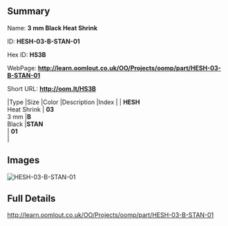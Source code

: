 

## Summary
 
Name: __3 mm Black Heat Shrink__

ID: __HESH-03-B-STAN-01__

Hex ID: __HS3B__

WebPage: __http://learn.oomlout.co.uk/OO/Projects/oomp/part/HESH-03-B-STAN-01__

Short URL: __http://oom.lt/HS3B__


|Type   |Size   |Color   |Description   |Index   |
| __HESH__ <br>Heat Shrink  | __03__<br>3 mm   |__B__<br>Black    |__STAN__<br>    | __01__<br>  |


## Images
![HESH-03-B-STAN-01](http://oomlout.com/oomp-gen/parts/HESH-03-B-STAN-01/HESH-03-B-STAN-01_420.jpg)

## Full Details

 http://learn.oomlout.co.uk/OO/Projects/oomp/part/HESH-03-B-STAN-01

